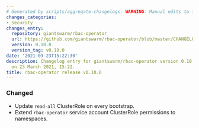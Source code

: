 ```yaml
---
# Generated by scripts/aggregate-changelogs. WARNING: Manual edits to this files will be overwritten.
changes_categories:
- Security
changes_entry:
  repository: giantswarm/rbac-operator
  url: https://github.com/giantswarm/rbac-operator/blob/master/CHANGELOG.md#0100---2021-03-23
  version: 0.10.0
  version_tag: v0.10.0
date: '2021-03-23T15:22:30'
description: Changelog entry for giantswarm/rbac-operator version 0.10.0, published
  on 23 March 2021, 15:22.
title: rbac-operator release v0.10.0
---
```


### Changed
- Update `read-all` ClusterRole on every bootstrap.
- Extend `rbac-operator` service account ClusterRole permissions to namespaces.
